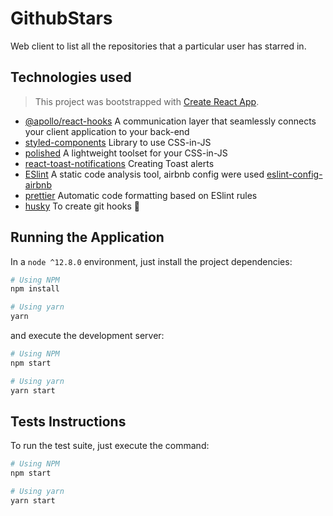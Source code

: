 # GithubStars

Web client to list all the repositories that a particular user has starred in.

## Technologies used

> This project was bootstrapped with [Create React App](https://github.com/facebook/create-react-app).

- [@apollo/react-hooks](https://www.apollographql.com/docs/) A communication layer that seamlessly connects your client application to your back-end
- [styled-components](https://www.styled-components.com/) Library to use CSS-in-JS
- [polished](https://polished.js.org/) A lightweight toolset for your CSS-in-JS
- [react-toast-notifications](https://jossmac.github.io/react-toast-notifications/) Creating Toast alerts
- [ESlint](https://eslint.org/) A static code analysis tool, airbnb config were used [eslint-config-airbnb](https://www.npmjs.com/package/eslint-config-airbnb)
- [prettier](https://prettier.io/) Automatic code formatting based on ESlint rules
- [husky](https://github.com/typicode/husky) To create git hooks 🐶

## Running the Application

In a `node ^12.8.0` environment, just install the project dependencies:

```bash
# Using NPM
npm install

# Using yarn
yarn
```

and execute the development server:

```bash
# Using NPM
npm start

# Using yarn
yarn start
```

## Tests Instructions

To run the test suite, just execute the command:

```bash
# Using NPM
npm start

# Using yarn
yarn start
```
